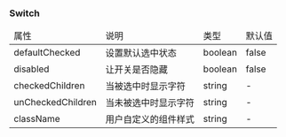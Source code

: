 ### Switch
<table>
    <thead>
        <tr>
            <td>
                属性
            </td>
            <td>
                说明
            </td>
            <td>
                类型
            </td>
            <td>
                默认值
            </td>
        </tr>
    </thead>
    <tbody/>
        <tr>
            <td>
                defaultChecked
            </td>
            <td>
                设置默认选中状态
            </td>
            <td>
                boolean
            </td>
            <td>
                false
            </td>
        </tr>
        <tr>
            <td>
                disabled
            </td>
            <td>
                让开关是否隐藏
            </td>
            <td>
                boolean
            </td>
            <td>
                false
            </td>
        </tr>
        <tr>
            <td>
                checkedChildren
            </td>
            <td>
                当被选中时显示字符
            </td>
            <td>
                string
            </td>
            <td>
                -
            </td>
        </tr>
        <tr>
            <td>
                unCheckedChildren
            </td>
            <td>
                当未被选中时显示字符
            </td>
            <td>
                string
            </td>
            <td>
                -
            </td>
        </tr>
        <tr>
            <td>
                className
            </td>
            <td>
                用户自定义的组件样式
            </td>
            <td>
                string
            </td>
            <td>
                -
            </td>
        </tr>
    </tbody>
</table>
